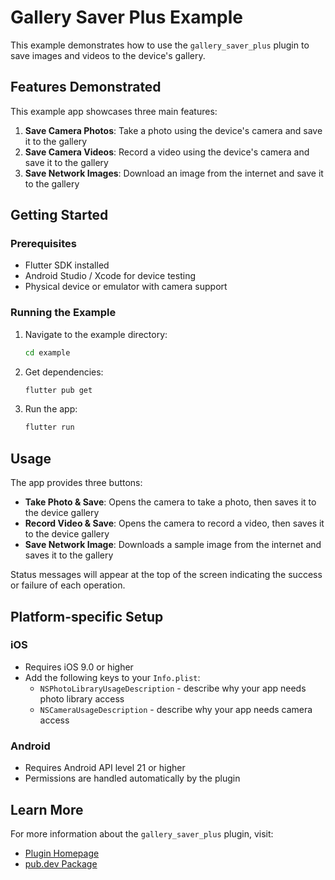 # Gallery Saver Plus Example

This example demonstrates how to use the `gallery_saver_plus` plugin to save images and videos to the device's gallery.

## Features Demonstrated

This example app showcases three main features:

1. **Save Camera Photos**: Take a photo using the device's camera and save it to the gallery
2. **Save Camera Videos**: Record a video using the device's camera and save it to the gallery
3. **Save Network Images**: Download an image from the internet and save it to the gallery

## Getting Started

### Prerequisites

- Flutter SDK installed
- Android Studio / Xcode for device testing
- Physical device or emulator with camera support

### Running the Example

1. Navigate to the example directory:
   ```bash
   cd example
   ```

2. Get dependencies:
   ```bash
   flutter pub get
   ```

3. Run the app:
   ```bash
   flutter run
   ```

## Usage

The app provides three buttons:

- **Take Photo & Save**: Opens the camera to take a photo, then saves it to the device gallery
- **Record Video & Save**: Opens the camera to record a video, then saves it to the device gallery
- **Save Network Image**: Downloads a sample image from the internet and saves it to the gallery

Status messages will appear at the top of the screen indicating the success or failure of each operation.

## Platform-specific Setup

### iOS
- Requires iOS 9.0 or higher
- Add the following keys to your `Info.plist`:
  - `NSPhotoLibraryUsageDescription` - describe why your app needs photo library access
  - `NSCameraUsageDescription` - describe why your app needs camera access

### Android
- Requires Android API level 21 or higher
- Permissions are handled automatically by the plugin

## Learn More

For more information about the `gallery_saver_plus` plugin, visit:
- [Plugin Homepage](https://github.com/mafreud/gallery_saver_plus)
- [pub.dev Package](https://pub.dev/packages/gallery_saver_plus)


